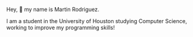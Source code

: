 Hey, 👋 my name is Martin Rodriguez.

I am a student in the University of Houston studying Computer Science, working to improve my programming skills!
